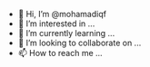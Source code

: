 - 👋 Hi, I’m @mohamadiqf
- 👀 I’m interested in ...
- 🌱 I’m currently learning ...
- 💞️ I’m looking to collaborate on ...
- 📫 How to reach me ...

<!---
mohamadiqf/mohamadiqf is a ✨ special ✨ repository because its `README.md` (this file) appears on your GitHub profile.
You can click the Preview link to take a look at your changes.
--->
